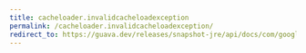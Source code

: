 ```yaml
---
title: cacheloader.invalidcacheloadexception
permalink: /cacheloader.invalidcacheloadexception/
redirect_to: https://guava.dev/releases/snapshot-jre/api/docs/com/google/common/cache/CacheLoader.InvalidCacheLoadException.html
---
```

